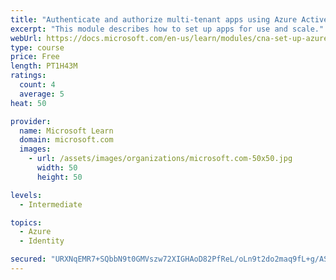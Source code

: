 ```yaml
---
title: "Authenticate and authorize multi-tenant apps using Azure Active Directory (Azure AD)"
excerpt: "This module describes how to set up apps for use and scale."
webUrl: https://docs.microsoft.com/en-us/learn/modules/cna-set-up-azure-ad-use-scale/
type: course
price: Free
length: PT1H43M
ratings:
  count: 4
  average: 5
heat: 50

provider:
  name: Microsoft Learn
  domain: microsoft.com
  images:
    - url: /assets/images/organizations/microsoft.com-50x50.jpg
      width: 50
      height: 50

levels:
  - Intermediate

topics:
  - Azure
  - Identity

secured: "URXNqEMR7+SQbbN9t0GMVszw72XIGHAoD82PfReL/oLn9t2do2maq9fL+g/AS7+AO7K9cKl+HfVy2jfhNmgptBR5NFfh99Ta96EmtEZuDyIFepcXseXLU78UTZE1EwbcUinCwUCyKx8BwgEjPRm/kC23tW3ttxBEp+h4OSPg87K4JptDpO210RzSWDLcGUqeNKAFkjaEoMRfpLsn5SLCavOeOGPgBCNIkgtrM9CDRhDvvBkIu8fzafCJ25/doq/BvW0Uy6AEDz/48NHWM0PO05AAKu1rGWZsojocPEOrTRWfA+7J0b6e5OjFpo4cmek5Lp0wca2a7ft9gMML1Saf0cDPoMqp2Ws8xeuHYND8cbM6wbrtH2yd1flVRlIQgdZouQKXsUo7cQn+OVNiCrJqrPf1u1td/tYpCNxXwDSPKEM=;Git4wIpCMPnU+ZFtqHSMJQ=="
---
```


